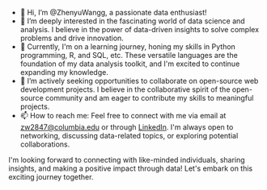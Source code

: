 - 👋 Hi, I’m @ZhenyuWangg, a passionate data enthusiast!
- 👀 I’m deeply interested in the fascinating world of data science and analysis. I believe in the power of data-driven insights to solve complex problems and drive innovation.
- 🌱 Currently, I'm on a learning journey, honing my skills in Python programming, R, and SQL, etc. These versatile languages are the foundation of my data analysis toolkit, and I'm excited to continue expanding my knowledge.
- 💞️ I’m actively seeking opportunities to collaborate on open-source web development projects. I believe in the collaborative spirit of the open-source community and am eager to contribute my skills to meaningful projects.
- 📫 How to reach me: Feel free to connect with me via email at zw2847@columbia.edu or through [LinkedIn](https://www.linkedin.com/in/zhenyu-jimmy-wang/). I'm always open to networking, discussing data-related topics, or exploring potential collaborations.

I'm looking forward to connecting with like-minded individuals, sharing insights, and making a positive impact through data! Let's embark on this exciting journey together.


<!---
ZhenyuWangg/ZhenyuWangg is a ✨ special ✨ repository because its `README.md` (this file) appears on your GitHub profile.
You can click the Preview link to take a look at your changes.
--->
